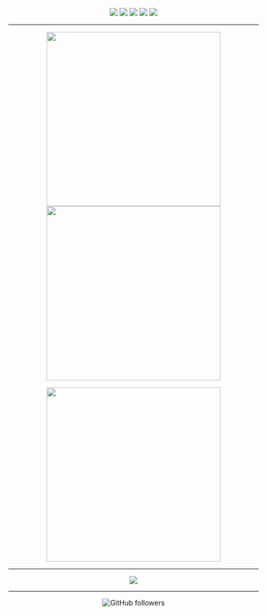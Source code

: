 <p align="center">
  <!-- Backend -->
  <img src="https://img.shields.io/badge/Go-00ADD8?logo=go&logoColor=white&style=for-the-badge" />
  <img src="https://img.shields.io/badge/Gleam-FFAFF3?logo=gleam&logoColor=black&style=for-the-badge" />
  <!-- Frontend -->
  <img src="https://img.shields.io/badge/React-61DAFB?logo=react&logoColor=black&style=for-the-badge" />
  <img src="https://img.shields.io/badge/Svelte-FF3E00?logo=svelte&logoColor=white&style=for-the-badge" />
  <!-- Cloud -->
  <img src="https://img.shields.io/badge/GCP-4285F4?logo=google-cloud&logoColor=white&style=for-the-badge" />
</p>

---

<p align="center">
  <img src="https://github-readme-stats.vercel.app/api?username=AJ-Brown-InTech&show_icons=true&theme=tokyonight" width="350" />
  <img src="https://github-readme-streak-stats.herokuapp.com/?user=AJ-Brown-InTech&theme=tokyonight" width="350" />
</p>

<p align="center">
  <img src="https://github-readme-stats.vercel.app/api/top-langs/?username=AJ-Brown-InTech&layout=compact&theme=tokyonight" width="350" />
</p>

---

<p align="center">
  <img src="https://github-profile-trophy.vercel.app/?username=AJ-Brown-InTech&theme=tokyonight&margin-w=10&margin-h=10&row=1&column=6" />
</p>

---

<p align="center">
  <img src="https://img.shields.io/github/followers/AJ-Brown-InTech?style=for-the-badge&logo=github" alt="GitHub followers" />
</p>
